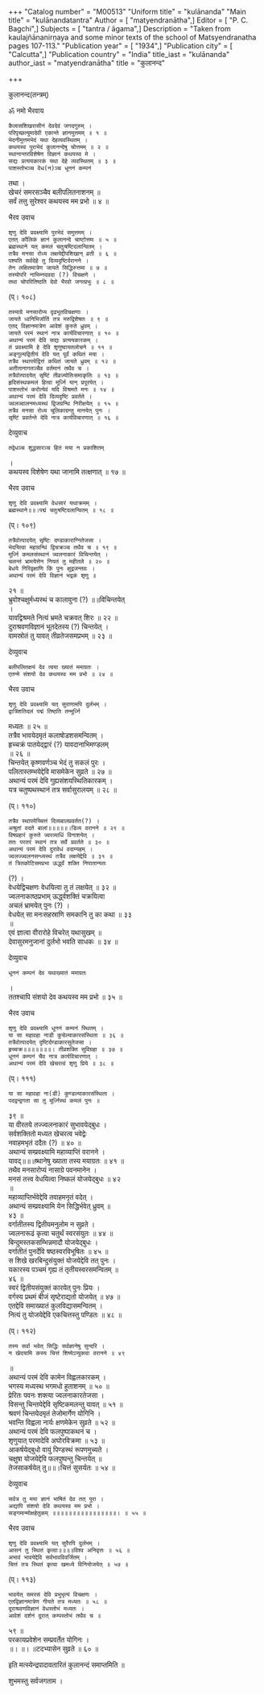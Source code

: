 +++
"Catalog number" = "M00513"
"Uniform title" = "kulānanda"
"Main title" = "kulānandatantra"
Author = [ "matyendranātha",]
Editor = [ "P. C. Bagchi",]
Subjects = [ "tantra / āgama",]
Description = "Taken from     kaulajñānanirṇaya and some minor texts of the school of Matsyendranatha pages 107-113."
"Publication year" = [ "1934",]
"Publication city" = [ "Calcutta",]
"Publication country" = "India"
title_iast = "kulānanda"
author_iast = "matyendranātha"
title = "कुलानन्द"

+++
  
  
  
  
  
कुलानन्द(तन्त्रम्)  
  
ॐ नमो भैरवाय  
  
	कैलासशिखरासीनं देवदेवं जगदगुरुम् ।  
	परिपृच्छत्युमादेवी एकान्ते ज्ञानमुत्तमम् ॥ १ ॥  
	भेदनीमुत्तमभेदं यथा देहव्यवस्थितम् ।  
	कथयस्व पुराभेदं कुलानन्देषु चोत्तमम् ॥ २ ॥  
	स्थानान्तरविशेषेण विज्ञानं कथयस्व मे ।  
	सद्यः प्रत्ययकारकं यथा देहे व्यवस्थितम् ॥ ३ ॥  
	पाशस्तोभञ्च वेध(न)ञ्च धूननं कम्पनं   
तथा ।  
	खेचरं समरसञ्चैव बलीपलितनाशनम् ॥  
	सर्वं तत्तु सुरेश्वर कथयस्व मम प्रभो ॥ ४ ॥  
  
  
भैरव उवाच   
  
  
	शृणु देवि प्रवक्ष्यामि पुरभेदं समुत्तमम् ।  
	एतत् कौलिकं ज्ञानं कुलानन्दे चाष्टोत्तमः ॥ ५ ॥  
	ब्रह्मस्थाने यत् कमलं चतुःषष्टिदलान्वितम् ।  
	तत्रैव मनसा रोध्य लक्षयेद्दीपशिखान् व्रती ॥ ६ ॥  
	पश्यति सर्वदेहे तु दिव्यदृष्टिर्वरानने ।  
	तेन लक्षितमात्रेण जायते सिद्धिरुत्तमा ॥ ७ ॥  
	तस्योपरि नाभिम्नदवदा (?) विचक्षणे ।  
	तथा चोपरितिष्ठति देवो भैरवो जगत्प्रभुः ॥ ८ ॥  
  
(प्। १०८)  
  
	तस्याग्रे मनसारोप्य दृढभूतविचक्षणाः ।  
	जायते ध्वनिभिर्जातिं तत्र मरुद्विशेषतः ॥ ९ ॥  
	एतद् विज्ञानमात्रेण आवेशं कुरुते ध्रुवम् ।  
	जायते परमं स्थानं नात्र कार्यविचारणात् ॥ १० ॥  
	अथान्यं परमं देवि सद्यः प्रत्ययकारकम् ।  
	तं प्रवक्ष्यामि हे देवि शृणुष्वायतलोचने ॥ ११ ॥  
	अङ्गुल्यद्वितीयं देवि यत् पूर्वं कथितं मया ।  
	तत्रैव स्थापयेद्वित्तं कथितं जायते ध्रुवम् ॥ १२ ॥  
	अतीतानागतञ्चैव वर्तमानं तथैव च ।  
	तत्रैवोत्पादयेत् सृष्टिं तीव्रज्योतिःसमाकृतिः ॥ १३ ॥  
	हृदिसंस्थकमलं हित्वा मूर्ध्नि यान् प्रपूरयेत् ।  
	पाशस्तोभं करोत्येवं यदि विश्रमते मनः ॥ १४ ॥  
	अथान्यं परमं देवि दिव्यदृष्टि प्रवर्तते ।  
	ज्वलज्वालनमध्यस्थं द्विजग्रन्थि निरीक्षयेत् ॥ १५ ॥  
	तत्रैव मनसा रोध्य चूलिकाग्रन्तु मानयेत् पुनः ।  
	सृष्टिं प्रवर्तन्ते देवि नात्र कार्यविचारणात् ॥ १६ ॥  
  
देव्युवाच  
  
	तद्वेधञ्च शुद्धसारञ्च हितं मया न प्रकाशितम्   
।  
	कथयस्व विशेषेण यथा जानामि तत्क्षणात् ॥ १७ ॥  
  
  
भैरव उवाच   
  
  
	शृणु देवि प्रवक्ष्यामि वेधसारं यथाक्रमम् ।  
	ब्रह्मस्थाने॥॥।पद्मं चतुःषष्टिदलान्वितम् ॥ १८ ॥  
  
(प्। १०९)  
  
	तत्रैवोत्पादयेत् सृष्टिः दण्डाकाराग्नितेजसा ।  
	भेदयित्वा महाग्रन्थिं द्विचक्रञ्च तथैव च ॥ १९ ॥  
	मूर्ध्नि कमलसंस्थानं ज्वलनाकारं विचिन्तयेत् ।  
	चलन्तं भ्रामयेत्तेन नियतं तु महीतले ॥ २० ॥  
	बेधये गिरिवृक्षाणि किं पुनः क्षुद्रजन्तवः ।  
	अथान्यं परमं देवि विज्ञानं भद्रकं शृणु ॥   
२१ ॥  
	भ्रुवोश्चक्षुर्मध्यस्थं च कालावुना (?) ॥॥विचिन्तयेत्   
।  
	यावद्विश्रमते नित्यं भ्रमते चक्रवत् शिरः ॥ २२ ॥  
	दुराश्रवणविज्ञानं भूतदेतस्य (?) चिन्तयेत् ।  
	वामस्रोतं तु यावत् तीव्रतेजसमप्रभम् ॥ २३ ॥  
  
देव्युवाच   
  
	बलीपलितक्षयं देव त्वया ख्यातं ममाग्रतः ।  
	एतन्मे संशयो देव कथयस्व मम प्रभो ॥ २४ ॥  
  
  
भैरव उवाच  
  
	शृणु देवि प्रवक्ष्यामि यत् सुराणामपि दुर्लभम् ।  
	द्वात्रिंशतिदलं पद्मं तिष्ठति तन्मूर्ध्नि   
मध्यतः ॥ २५ ॥  
	तत्रैव भावयेदमृतं कलाषोडशसमन्वितम् ।  
	हृच्चक्रं पातयेद्द्वारं (?) यावदानाभिमण्डलम्   
॥ २६ ॥  
	चिन्तयेत् कृष्णवर्णञ्च भेदं तु सकलं पुरः ।  
	पलितास्तम्भयेद्देवि मासमेकेन सुव्रते ॥ २७ ॥  
	अथान्यं परमं देवि गुह्यसंशयस्थितिकारकम् ।  
	यत्र चतुष्पथस्थानं तत्र सर्वासुरालयम् ॥ २८ ॥  
  
(प्। ११०)  
  
	तत्रैव स्थापयेच्चित्तं दिव्यबालप्रवर्तत(?) ।  
	अश्रुतां वदते बालां॥॥॥॥॥।डिव्य वरानने ॥ २९ ॥  
	विषप्रहारं कुरुते ज्वरव्याधिं विनाशयेत् ।  
	ततः परतरं स्थानं तत्र सर्वे प्रवर्तते ॥ ३० ॥  
	अथान्यं परमं देवि दुरावेधं वदाम्यहम् ।  
	ज्वलज्ज्वलनसन्ध्यस्थं तत्रैव लक्षयेद्देवि ॥ ३१ ॥  
	तं त्रितकोटिसमप्रभा ऊर्द्ध्वं शक्ति निपातान्यतः   
(?) ।  
	वेधयेद्विचक्षणः वेधयित्वा तु तं लक्षयेत् ॥ ३२ ॥  
	ज्वलनाकाष्ठप्रभाम् ऊर्द्ध्वशक्तिं चक्रयित्वा   
अचलं भ्रामयेत् पुनः (?) ।  
	वेधयेत् सा मनःसहस्राणि समकानि तु का कथा ॥ ३३   
॥  
	एवं ज्ञात्वा वीरारोहे विचरेत् यथासुखम् ॥  
	देवासुरमनुजानां दुर्लभो भवति साधकः ॥ ३४ ॥  
  
देव्युवाच  
  
	धूननं कम्पनं देव यथाख्यातं ममाग्रतः   
।  
	ततश्चापि संशयो देव कथयस्व मम प्रभो ॥ ३५ ॥  
  
भैरव उवाच   
  
	शृणु देवि प्रवक्ष्यामि धूननं कम्पनं स्थितम् ।  
	या सा महावहा नाडी कुचेल्याकारसंस्थिता ॥ ३६ ॥  
	तत्रैवोत्पादयेत् दृष्टिर्दण्डाकारसुतेजसा ।  
	हृच्चक्र॥॥॥॥॥॥॥। तीव्रशक्ति सुविग्रहा ॥ ३७ ॥  
	धूननं कम्पनं चैव नात्र कार्यविचारणात् ।  
	अथान्यं परमं देवि खेचरत्वं शृणु प्रिये ॥ ३८ ॥  
  
(प्। १११)  
  
	या सा महावहा ना(डी) कुण्डल्याकारसंस्थिता ।  
	पदद्वन्द्वगता सा तु मूर्ध्निस्थं कमलं पुनः ॥   
३९ ॥  
	या वीरतये तज्ज्वलनाकारं सुभावयेद्बुधः ।  
	सर्वशक्तितो मध्यत खेचरत्व भवेद्वेः   
नवाहमभृतं ददैतः (?) ॥ ४० ॥  
	अथान्यं सम्प्रवक्ष्यामि महाव्याप्तिं वरानने ।  
	यावद्॥॥॥ष्थानेषु ख्याता तस्य मयाग्रतः ॥ ४१ ॥  
	तथैव मनसारोप्यं नासाग्रे पवनमानेन ।  
	मनसं तत्त्व वेधयित्वा निष्कलं योजयेद्बुधः ॥ ४२   
॥  
	महाव्याप्तिर्भवेद्देवि तवाहमनृतं वदेत् ।  
	अथान्यं सम्प्रवक्ष्यामि येन सिद्धिर्भवेत् ध्रुवम् ॥   
४३ ॥  
	वर्गातीतस्य द्वितीयमनुलोम न सुव्रते ।  
	ज्वलनारूढं कृत्वा चतुर्थं स्वरसंयुतः ॥ ४४ ॥  
	बिन्दुमस्तकसम्भिन्नमादौ योजयेद्बुधः ।  
	वर्गातीतं पुनर्देवि षष्ठस्वरविभूषितः ॥ ४५ ॥  
	स शिखे खरबिन्दुसंयुक्तं योजयेद्देवि तत् पुनः ।  
	यकारस्य पञ्चमं गृह्य तं तृतीयस्वरसमन्वितम् ॥   
४६ ॥  
	स्वरं द्वितीयसंयुक्तं कारयेत् पुनः प्रियः ।  
	वर्गस्य प्रथमं बीजं सृष्टेराद्यतो योजयेत् ॥ ४७ ॥  
	एतद्देवि समाख्यातं कुलविद्यासमन्वितम् ।  
	नित्यं तु योजयेद्देवि एकचित्तस्तु पण्डितः ॥ ४८ ॥  
  
(प्। ११२)  
  
	तस्य सर्वा भवेत् सिद्धिः सर्वज्ञानेषु सुन्दरि ।  
	न खेदयामि कस्य चित्तं शिष्येऽप्युक्त्वा वरानने ॥ ४९   
॥  
	अथान्यं परमं देवि कामेन विह्वलकारकम् ।  
	भगस्य मध्यस्थ भगमधो हुताशनम् ॥ ५० ॥  
	प्रेरितः पवनः शक्त्या ज्वलनाकारतेजसा ।  
	विसन्तु चिन्तयेद्देवि सृष्टिकमलन्तु यावत् ॥ ५१ ॥  
	श्रवणं चिन्तयेदमृतं तेजोमार्गेण योगिनि ।  
	भवन्ति विह्वला नार्यः क्षणमेकेन सुव्रते ॥ ५२ ॥  
	अथान्यं परमं देवि फलपुष्पाकथनं च ।  
	शृणुयात् परमादेवि अघोरविक्रमा ॥ ५३ ॥  
	आकर्षयेद्बुधो वायुं पिण्डस्थं रूपणमुच्यते ।  
	चक्षुषा योजयेद्देवि फलपुष्पन्तु चिन्तयेत् ॥  
	तेजसाकर्षयेत् तु॥॥।चित्तं सुसर्यतः ॥ ५४ ॥  
  
देव्युवाच  
  
	सर्वत्र तु मया ज्ञानं भाषितं देव तत् पुरा ।  
	अद्यापि संशयो देवि कथयस्व मम प्रभो ।  
	सङ्गमान्मोक्षहेतुकम् ॥॥॥॥॥॥॥॥॥॥॥॥॥॥॥॥। ॥ ५५ ॥  
  
भैरव उवाच  
  
	शृणु देवि प्रवक्ष्यामि यत् सुरैरपि दुर्लभम् ।  
	आसनं तु स्थितं कृत्वा॥॥॥॥विश्व अनिवृत्तः ॥ ५६ ॥  
	अभावं भावयेद्देवि सर्वभावविवर्जितम् ।  
	चित्तं तत्र स्थितं कृत्वा खमध्ये विनियोजयेत् ॥ ५७ ॥  
  
(प्। ११३)  
  
	भावयेत् समरसं देवि प्रभुभृत्यं विचक्षणः ।  
	एतद्विज्ञानमात्रेण गीयते तत्र मध्यतः ॥ ५८ ॥  
	दूराश्रवणविज्ञानं वेधस्तोभं मध्यतः ।  
	आवेशं दर्शनं दूरात् कम्पस्तोभं तथैव च ॥   
५९ ॥  
	परकायप्रवेशेन सम्प्रवर्तेत योगिनः ।  
	॥। ॥। ॥टदभ्यासेन सुव्रते ॥ ६० ॥  
  
  
इति मत्स्येन्द्रपादावतारितं कुलानन्दं समाप्तमिति ॥  
  
शुभमस्तु सर्वजगताम ।  
  
  
  
  
